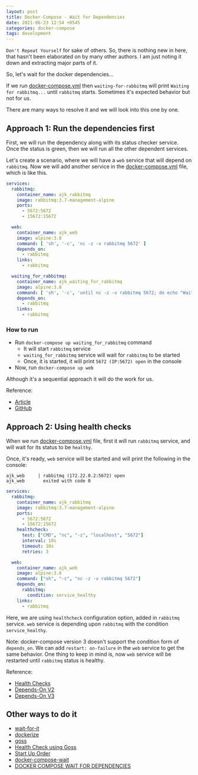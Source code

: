 ```yaml
---
layout: post
title: Docker-Compose - Wait for Dependencies
date: 2021-06-23 12:54 +0545
categories: docker-compose
tags: development
---
```


`Don't Repeat Yourself` for sake of others. So, there is nothing new in here, that hasn't
been elaborated on by many other authors. I am just noting it down and extracting major
parts of it.

So, let's wait for the docker dependencies...

If we run [docker-compose.yml](https://github.com/ashimjk/docker-compose-wait/blob/master/docker-compose.yml) then
`waiting-for-rabbitmq` will print
`Waiting for rabbitmq...` until `rabbitmq` starts. Sometimes it's expected behavior but not for us.

There are many ways to resolve it and we will look into this one by one.

## Approach 1: Run the dependencies first

First, we will run the dependency along with its status checker service. Once the status is green,
then we will run all the other dependent services.

Let's create a scenario, where we will have a `web` service that will depend on `rabbitmq`.
Now we will add another service in
the [docker-compose.yml](https://github.com/ashimjk/docker-compose-wait/blob/master/approach-1/docker-compose.yml) file,
which is like this.

```yml
services:
  rabbitmq:
    container_name: ajk_rabbitmq
    image: rabbitmq:3.7-management-alpine
    ports:
      - 5672:5672
      - 15672:15672

  web:
    container_name: ajk_web
    image: alpine:3.8
    command: [ 'sh', '-c', 'nc -z -v rabbitmq 5672' ]
    depends_on:
      - rabbitmq
    links:
      - rabbitmq

  waiting_for_rabbitmq:
    container_name: ajk_waiting_for_rabbitmq
    image: alpine:3.8
    command: [ 'sh', '-c', 'until nc -z -v rabbitmq 5672; do echo "Waiting for rabbitmq..." && sleep 1; done;' ]
    depends_on:
      - rabbitmq
    links:
      - rabbitmq
```

### How to run

- Run `docker-compose up waiting_for_rabbitmq` command
    - It will start `rabbitmq` service
    - `waiting_for_rabbitmq` service will wait for `rabbitmq` to be started
    - Once, it is started, it will print `5672 (IP:5672) open` in the console
- Now, run `docker-compose up web`

Although it's a sequential approach it will do the work for us.

Reference:

- [Article](https://8thlight.com/blog/dariusz-pasciak/2016/10/17/docker-compose-wait-for-dependencies.html)
- [GitHub](https://github.com/dadarek/docker-wait-for-dependencies)

## Approach 2: Using health checks

When we
run [docker-compose.yml](https://github.com/ashimjk/docker-compose-wait/blob/master/approach-2/docker-compose.yml) file,
first it will run `rabbitmq` service,
and will wait for its status to be `healthy`.

Once, it's ready, `web` service will be started and will print the following in the console:

```
ajk_web     | rabbitmq (172.22.0.2:5672) open
ajk_web       exited with code 0
```

```yml
services:
  rabbitmq:
    container_name: ajk_rabbitmq
    image: rabbitmq:3.7-management-alpine
    ports:
      - 5672:5672
      - 15672:15672
    healthcheck:
      test: ["CMD", "nc", "-z", "localhost", "5672"]
      interval: 10s
      timeout: 10s
      retries: 3

  web:
    container_name: ajk_web
    image: alpine:3.8
    command: ["sh", "-c", "nc -z -v rabbitmq 5672"]
    depends_on:
      rabbitmq:
        condition: service_healthy
    links:
      - rabbitmq
```

Here, we are using `healthcheck` configuration option, added in `rabbitmq` service. `web` service is depending upon
`rabbitmq`  with the condition `service_healthy`.

Note: docker-compose version 3 doesn't support the condition form of `depends_on`. We can add `restart: on-failure`
in the `web` service to get the same behavior. One thing to keep in mind is, now `web` service will be restarted
until `rabbitmq` status is healthy.

Reference:

- [Health Checks](https://docs.docker.com/compose/compose-file/compose-file-v3/#healthcheck)
- [Depends-On V2](https://docs.docker.com/compose/compose-file/compose-file-v2/#depends_on)
- [Depends-On V3](https://docs.docker.com/compose/compose-file/compose-file-v3/#depends_on)

## Other ways to do it

- [wait-for-it](https://github.com/vishnubob/wait-for-it)
- [dockerize](https://github.com/jwilder/dockerize)
- [goss](https://github.com/aelsabbahy/goss)
- [Health Check using Goss](https://medium.com/@aelsabbahy/docker-1-12-kubernetes-simplified-health-checks-and-container-ordering-with-goss-fa8debbe676c)
- [Start Up Order](https://docs.docker.com/compose/startup-order/)
- [docker-compose-wait](https://github.com/ufoscout/docker-compose-wait)
- [DOCKER COMPOSE WAIT FOR DEPENDENCIES](https://www.datanovia.com/en/courses/docker-compose-wait-for-dependencies/)
